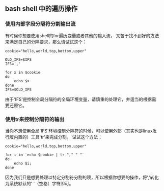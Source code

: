 
## bash shell 中的遍历操作

### 使用内部字段分隔符分割输出流

有时候你想要使用shell的for遍历变量或者其他的输入流，
又苦于找不到好的方法来满足自己的分隔要求，那么请试试这个：

    cookie="hello,world,top,bottom,upper"

    OLD_IFS=$IFS
    IFS=','

    for x in $cookie
    do
        echo $x
    done
    IFS=$OLD_IFS


由于'IFS'是控制全局分隔符的全局环境变量，请慎重的处理它，并适当的根据需要还原它。


### 使用tr来控制分隔符的输出

当你不想使用全局'IFS'环境控制分隔符的时候，可以使用外部（其实也是linux发行版内置的）工具'tr'来完成分割。
试试这个方法：

    cookie="hello,world,top,bottom,upper"

    for i in `echo $cookie | tr "," " "`
    do
        echo $i;
    done

因为我们只是想要处理以特定分割符分割的项，所以根据你想要的操作，将','转化为系统默认的' '（空格）字符即可。



